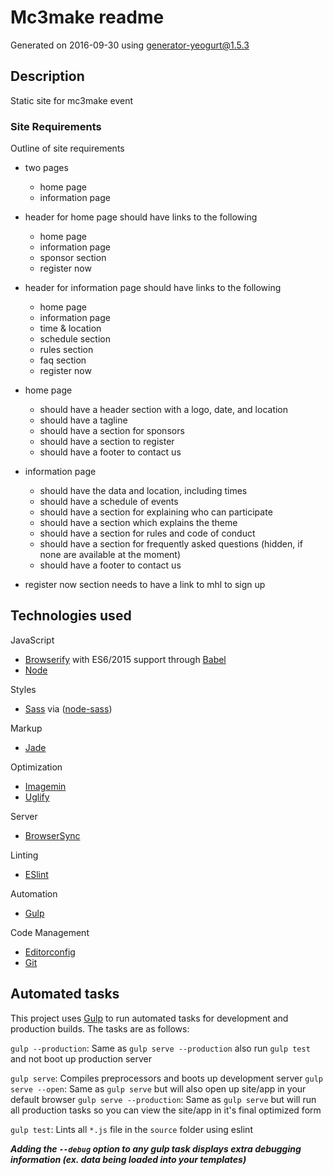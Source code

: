 # Mc3make readme

Generated on 2016-09-30 using
[generator-yeogurt@1.5.3](https://github.com/larsonjj/generator-yeogurt)

## Description

Static site for mc3make event

### Site Requirements

Outline of site requirements

* two pages
    * home page
    * information page


* header for home page should have links to the following
    * home page
    * information page
    * sponsor section
    * register now


* header for information page should have links to the following
    * home page
    * information page
    * time & location
    * schedule section
    * rules section
    * faq section
    * register now


* home page
    * should have a header section with a logo, date, and location
    * should have a tagline
    * should have a section for sponsors
    * should have a section to register
    * should have a footer to contact us


* information page
    * should have the data and location, including times
    * should have a schedule of events
    * should have a section for explaining who can participate
    * should have a section which explains the theme
    * should have a section for rules and code of conduct
    * should have a section for frequently asked questions (hidden, if none are available at the moment)
    * should have a footer to contact us


* register now section needs to have a link to mhl to sign up


## Technologies used

JavaScript
- [Browserify](http://browserify.org/) with ES6/2015 support through [Babel](https://babeljs.io/)
- [Node](https://nodejs.org/)

Styles
- [Sass](http://sass-lang.com/) via ([node-sass](https://github.com/sass/node-sass))

Markup
- [Jade](http://jade-lang.com/)

Optimization
- [Imagemin](https://github.com/imagemin/imagemin)
- [Uglify](https://github.com/mishoo/UglifyJS)

Server
- [BrowserSync](http://www.browsersync.io/)

Linting
- [ESlint](http://eslint.org/)

Automation
- [Gulp](http://gulpjs.com)

Code Management
- [Editorconfig](http://editorconfig.org/)
- [Git](https://git-scm.com/)


## Automated tasks

This project uses [Gulp](http://gulpjs.com) to run automated tasks for development and production builds.
The tasks are as follows:

`gulp --production`: Same as `gulp serve --production` also run `gulp test` and  not boot up production server

`gulp serve`: Compiles preprocessors and boots up development server
`gulp serve --open`: Same as `gulp serve` but will also open up site/app in your default browser
`gulp serve --production`: Same as `gulp serve` but will run all production tasks so you can view the site/app in it's final optimized form

`gulp test`: Lints all `*.js` file in the `source` folder using eslint

***Adding the `--debug` option to any gulp task displays extra debugging information (ex. data being loaded into your templates)***
